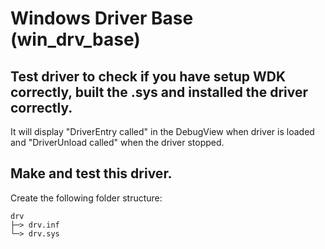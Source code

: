 # Windows Driver Base (win_drv_base)
## Test driver to check if you have setup WDK correctly, built the .sys and installed the driver correctly.
It will display "DriverEntry called" in the DebugView when driver is loaded and "DriverUnload called" when the driver stopped.

## Make and test this driver.
Create the following folder structure:
```
drv
├─> drv.inf
└─> drv.sys
```
